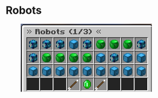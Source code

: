 # Robots



<figure><img src=".gitbook/assets/image_2024-07-27_233407467.png" alt=""><figcaption></figcaption></figure>

